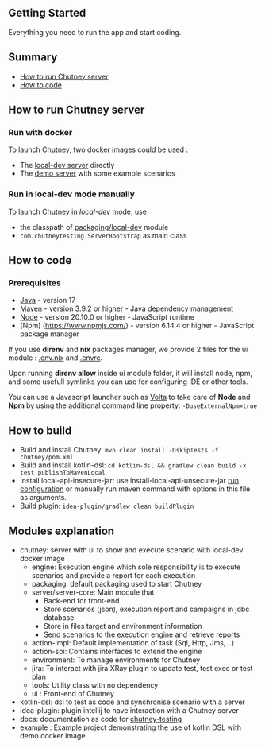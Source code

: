 ## Getting Started

Everything you need to run the app and start coding.

## Summary

* [How to run Chutney server](#use)
* [How to code](#code)

## <a name="use"></a> How to run Chutney server

### Run with docker
To launch Chutney, two docker images could be used :
* The [local-dev server](chutney/.docker) directly
* The [demo server](example/.docker) with some example scenarios

### Run in local-dev mode manually
To launch Chutney in _local-dev_ mode, use
* the classpath of [packaging/local-dev](chutney/packaging/local-dev) module
* `com.chutneytesting.ServerBootstrap` as main class

## <a name="code"></a> How to code

### Prerequisites

* [Java](https://adoptium.net/fr/temurin/releases/?package=jdk&version=17) - version 17
* [Maven](https://maven.apache.org/) - version 3.9.2 or higher - Java dependency management
* [Node](https://nodejs.org/en/) - version 20.10.0 or higher - JavaScript runtime
* [Npm] (https://www.npmjs.com/) - version 6.14.4 or higher - JavaScript package manager

If you use **direnv** and **nix** packages manager, we provide 2 files for the ui module : [.env.nix](../.env.nix) and [.envrc](../.envrc).

Upon running **direnv allow** inside ui module folder, it will install node, npm, and some usefull symlinks you can use for configuring IDE or other tools.

You can use a Javascript launcher such as [Volta](https://volta.sh/) to take care of **Node** and **Npm** by using the additional command line property: `-DuseExternalNpm=true`

## How to build

* Build and install Chutney: `mvn clean install -DskipTests -f chutney/pom.xml`
* Build and install kotlin-dsl: `cd kotlin-dsl && gradlew clean build -x test publishToMavenLocal`
* Install local-api-insecure-jar: use install-local-api-unsecure-jar [run configuration](https://github.com/chutney-testing/chutney/blob/main/.idea/runConfigurations/install_local_api_unsecure_jar.xml) or manually run maven command with options in this file as arguments.
* Build plugin: `idea-plugin/gradlew clean buildPlugin`

## Modules explanation

* chutney: server with ui to show and execute scenario with local-dev docker image
  * engine: Execution engine which sole responsibility is to execute scenarios and provide a report for each execution
  * packaging: default packaging used to start Chutney
  * server/server-core: Main module that
    * Back-end for front-end
    * Store scenarios (json), execution report and campaigns in jdbc database
    * Store in files target and environment information
    * Send scenarios to the execution engine and retrieve reports
  * action-impl: Default implementation of task (Sql, Http, Jms,...)
  * action-spi: Contains interfaces to extend the engine
  * environment: To manage environments for Chutney
  * jira: To interact with jira XRay plugin to update test, test exec or test plan
  * tools: Utility class with no dependency
  * ui : Front-end of Chutney
* kotlin-dsl: dsl to test as code and synchronise scenario with a server
* idea-plugin: plugin intellij to have interaction with a Chutney server
* docs: documentation as code for [chutney-testing](https://www.chutney-testing.com)
* example : Example project demonstrating the use of kotlin DSL with demo docker image
